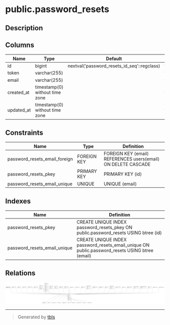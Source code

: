 # public.password_resets

## Description

## Columns

| Name       | Type                           | Default                                     | Nullable | Parents                         |
| ---------- | ------------------------------ | ------------------------------------------- | -------- | ------------------------------- |
| id         | bigint                         | nextval('password_resets_id_seq'::regclass) | false    |                                 |
| token      | varchar(255)                   |                                             | false    |                                 |
| email      | varchar(255)                   |                                             | false    | [public.users](public.users.md) |
| created_at | timestamp(0) without time zone |                                             | true     |                                 |
| updated_at | timestamp(0) without time zone |                                             | true     |                                 |

## Constraints

| Name                          | Type        | Definition                                                    |
| ----------------------------- | ----------- | ------------------------------------------------------------- |
| password_resets_email_foreign | FOREIGN KEY | FOREIGN KEY (email) REFERENCES users(email) ON DELETE CASCADE |
| password_resets_pkey          | PRIMARY KEY | PRIMARY KEY (id)                                              |
| password_resets_email_unique  | UNIQUE      | UNIQUE (email)                                                |

## Indexes

| Name                         | Definition                                                                                     |
| ---------------------------- | ---------------------------------------------------------------------------------------------- |
| password_resets_pkey         | CREATE UNIQUE INDEX password_resets_pkey ON public.password_resets USING btree (id)            |
| password_resets_email_unique | CREATE UNIQUE INDEX password_resets_email_unique ON public.password_resets USING btree (email) |

## Relations

![er](public.password_resets.svg)

---

> Generated by [tbls](https://github.com/k1LoW/tbls)
